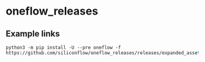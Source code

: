 # oneflow_releases

## Example links
```
python3 -m pip install -U --pre oneflow -f https://github.com/siliconflow/oneflow_releases/releases/expanded_assets/community_cu121
```
